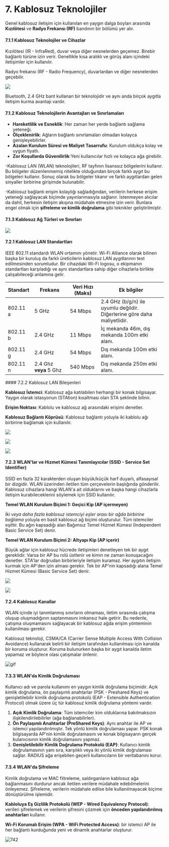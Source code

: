# 7. Kablosuz Teknolojiler

Genel kablosuz iletişim için kullanılan en yaygın dalga boyları arasında **Kızılötesi** ve **Radyo Frekansı (RF)** bandının bir bölümü yer alır.

#### 7.1.1 Kablosuz Teknolojiler ve Cihazlar

Kızılötesi (IR - InfraRed), duvar veya diğer nesnelerden geçemez. Birebir bağlantı türüne izin verir. Genellikle kısa aralıklı ve görüş alanı içindeki iletişimler için kullanılır. 

Radyo frekansı (RF - Radio Frequency), duvarlardan ve diğer nesnelerden geçebilir.

![](./7-Photos/7-1-1.jpeg)

Bluetooth, 2.4 GHz bant kullanan bir teknolojidir ve aynı anda birçok aygıtla iletişim kurma avantajı vardır.

#### 7.1.2 Kablosuz Teknolojilerin Avantajları ve Sınırlamaları

- **Hareketlilik ve Esneklik**: Her zaman her yerde bağlantı sağlama yeteneği.
- **Ölçeklenirlik**: Ağların bağlantı sınırlamaları olmadan kolayca genişleyebilirler.
- **Azalan Kurulum Süresi ve Maliyet Tasarrufu**: Kurulum oldukça kolay ve uygun fiyatlı.
- **Zor Koşullarda Güvenilirlik**:Yeni kullanıcılar hızlı ve kolayca ağa girebilir.

-Kablosuz LAN (WLAN) teknolojileri, RF tayfının lisanssız bölgelerini kullanır. Bu bölgeler düzenlenmemiş nitelikte olduğundan birçok farklı aygıt bu bölgeleri kullanır. Sonuç olarak bu bölgeler tıkanır ve farklı aygıtlardan gelen sinyaller birbirine girişimde bulunabilir.

-Kablosuz bağlantı erişim kolaylığı sağladığından, verilerin herkese erişim yeteneği sağlayacak biçimde yayınlanmasıyla sağlanır. İstenmeyen alıcılar da dahil, herkesin iletişim akışına müdahale etmesine izin verir. Bunlara engel olmak için **şifreleme ve kimlik doğrulama** gibi teknikler geliştirilmiştir.

#### 7.1.3 Kablosuz Ağ Türleri ve Sınırları

![](./7-Photos/7-1-3.jpeg)

#### 7.2.1 Kablosuz LAN Standartları

IEEE 802.11 standardı WLAN ortamını yönetir. Wi-Fi Alliance olarak bilinen başka bir kuruluş da farklı üreticilerin kablosuz LAN aygıtlarının test edilmesinden sorumludur. Bir cihazdaki Wi-Fi logosu, o ekipmanın standartları karşıladığı ve aynı standartlara sahip diğer cihazlarla birlikte çalışabileceği anlamına gelir.

| Standart | Frekans                | Veri Hızı (Maks) | Ek bilgiler                                                  |
| -------- | ---------------------- | ---------------- | ------------------------------------------------------------ |
| 802.11 a | 5 GHz                  | 54 Mbps          | 2.4 GHz (b/g/n) ile uyumlu değildir.<br />Diğerlerine göre daha maliyetlidir. |
| 802.11 b | 2.4 GHz                | 11 Mbps          | İç mekanda 46m, dış mekanda 100m etki alanı.                 |
| 802.11 g | 2.4 GHz                | 54 Mbps          | Dış mekanda 100m etki alanı.                                 |
| 802.11 n | 2.4 Ghz **veya** 5 Ghz | 540 Mbps         | Dış mekanda 250m etki alanı.                                 |

#### 7.2.2 Kablosuz LAN Bileşenleri

**Kablosuz İstemci**: Kablosuz ağa katılabilen herhangi bir konak bilgisayar. Yaygın olarak istasyonun (STAtion) kısaltması olan STA şeklinde bilinir.

**Erişim Noktası**: Kablolu ve kablosuz ağ arasındaki erişimi denetler.

**Kablosuz Bağlantı Köprüsü**: Kablosuz bağlantı yoluyla iki kablolu ağı birbirine bağlamak için kullanılır.

![](./7-Photos/7-2-2-1.jpeg)

![](./7-Photos/7-2-2-2.jpeg)

![](./7-Photos/7-2-2-3.jpeg)

#### 7.2.3 WLAN'lar ve Hizmet Kümesi Tanımlayıcılar (SSID - Service Set Identifier)

SSID en fazla 32 karakterden oluşan büyük/küçük harf duyarlı, alfasayısal bir dizgidir. WLAN üzerinden iletilen tüm çerçevelerin başlığında gönderilir. Kablosuz cihazlara hangi WLAN'a ait olduklarını ve başka hangi cihazlarla iletişim kurabileceklerini söylemek için SSID kullanılır.

**Temel WLAN Kurulum Biçimi 1: Geçici Kip (AP içermeyen)**

*İki veya daha fazla kablosuz istemciyi eşler arası bir ağda birbirine bağlama* yoluyla en basit kablosuz ağ biçimi oluşturulur. Tüm istemciler eşittir. Bu ağın kapsadığı alan Bağımsız Temel Hizmet Kümesi (Independent Basic Service Set) denir.

**Temel WLAN Kurulum Biçimi 2: Altyapı Kip (AP içerir)**

Büyük ağlar için kablosuz hücrede iletişimleri denetleyen tek bir aygıt gereklidir. Varsa bir AP bu rolü üstlenir ve kimin ne zaman konuşacağını denetler. STA'lar doğrudan birbirleriyle iletişim kuramaz. Her aygıtın iletişim kurmak için AP'den izin alması gerekir. Tek bir AP'nin kapsadığı alana Temel Hizmet Kümesi (Basic Service Set) denir.

![](./7-Photos/7-2-3-1.jpeg)

![](./7-Photos/7-2-3-2.jpeg)

#### 7.2.4 Kablosuz Kanallar

WLAN içinde iyi tanımlanmış sınırların olmaması, iletim sırasında çatışma oluşup oluşmadığının saptanmasını imkansız hale getirir. Bu nedenle, çatışma oluşmamasını sağlayacak bir kablosuz ağda erişim yönteminin kullanılması gerekir.

Kablosuz teknoloji, CSMA/CA (Carrier Sense Multiple Access With Collision Avoidance) kullanarak belirli bir iletişim tarafından kullanılması için kanalda bir koruma oluşturur. Koruma bulunurken başka bir aygıt kanalda iletim yapamaz ve böylece olası çatışmalar önlenir.

![gif](./7-Photos/7-2-4.gif)

#### 7.3.3 WLAN'da Kimlik Doğrulaması

Kullanıcı adı ve parola kullanımı en yaygın kimlik doğrulama biçimidir. Açık kimlik doğrulama, ön paylaşımlı anahtarlar (PSK - Preshared Keys) ve genişletilebilir kimlik doğrulama protokolü (EAP - Extensible Authentication Protocol) olmak üzere üç tür kablosuz kimlik doğrulama yöntemi vardır.

1. **Açık Kimlik Doğrulama**: Tüm istemciler kim olduklarına bakılmaksızın ilişkilendirilebilirler (ağa bağlanabilirler).
2. **Ön Paylaşımlı Anahtarlar (PreShared Keys)**: Aynı anahtar ile AP ve istemci yapılandırılmıştır. Tek yönlü kimlik doğrulaması yapar. PSK konak bilgisayarda AP'nin kimlik doğrulamasını ve konak bilgisayarın gerçek kulanıcısının kimlik doğrulamasını yapmaz.
3. **Genişletilebilir Kimlik Doğrulama Protokolü (EAP)**: Kullanıcı kimlik doğrulamasının yanı sıra, karşılıklı veya iki yönlü kimlik doğrulaması sağlar. RADIUS ağa erişebilen geçerli kullanıcıların bir veritabanını korur.

#### 7.3.4 WLAN'da Şifreleme

Kimlik doğrulama ve MAC filtreleme, saldırganların kablosuz ağa bağlanmasını durdurur ancak iletilen verilere müdahale edebilmelerini önleyemez. Şifreleme, verilerin müdahale edilse bile kullanılmayacak biçime dönüştürülme işlemidir.

**Kabloluya Eş Gizlilik Protokolü (WEP - Wired Equivalency Protocol)**: verileri şifrelemek ve verilerin şifresini çözmek için **önceden yapılandırılmış anahtarları** kullanır.

**Wi-Fi Korumalı Erişim (WPA - WiFi Protected Access)**: bir istemci AP ile her bağlantı kurduğunda yeni ve dinamik anahtarlar oluşturur. 

![742](./7-Photos/7-4-2.jpeg)

